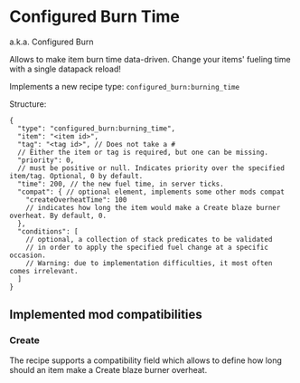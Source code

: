 # Configured Burn Time
a.k.a. Configured Burn

Allows to make item burn time data-driven.
Change your items' fueling time with a single datapack reload!

Implements a new recipe type: `configured_burn:burning_time`

Structure:

```json5
{
  "type": "configured_burn:burning_time",
  "item": "<item id>",
  "tag": "<tag id>", // Does not take a #
  // Either the item or tag is required, but one can be missing.
  "priority": 0,
  // must be positive or null. Indicates priority over the specified item/tag. Optional, 0 by default.
  "time": 200, // the new fuel time, in server ticks.
  "compat": { // optional element, implements some other mods compat
    "createOverheatTime": 100
    // indicates how long the item would make a Create blaze burner overheat. By default, 0. 
  },
  "conditions": [
    // optional, a collection of stack predicates to be validated
    // in order to apply the specified fuel change at a specific occasion.
    // Warning: due to implementation difficulties, it most often comes irrelevant.
  ]
}
```

## Implemented mod compatibilities

### Create

The recipe supports a compatibility field which allows to define how long should an item make a Create blaze burner overheat.